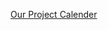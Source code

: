 [Our Project Calender](https://calendar.google.com/calendar/embed?src=9u0drlavga9hcdbi91q3opo59k@group.calendar.google.com&ctz=America/New_York)